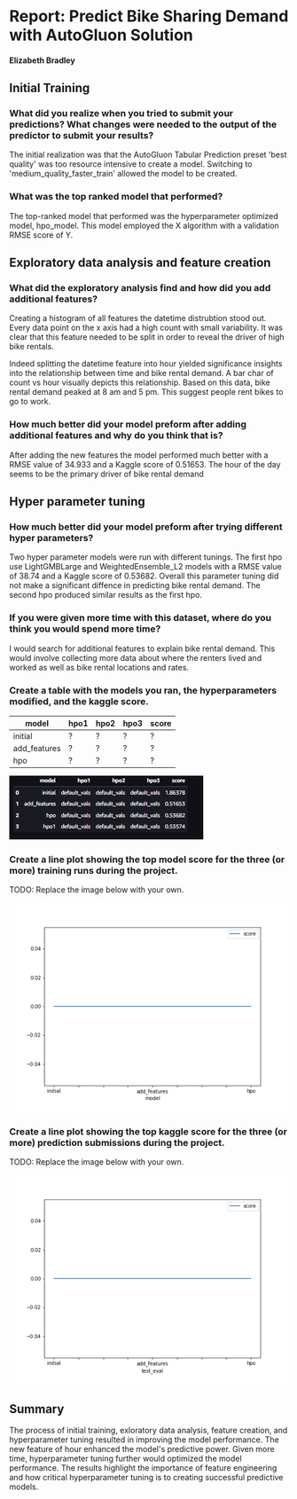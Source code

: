 # Report: Predict Bike Sharing Demand with AutoGluon Solution
#### Elizabeth Bradley

## Initial Training
### What did you realize when you tried to submit your predictions? What changes were needed to the output of the predictor to submit your results?

The initial realization was that the AutoGluon Tabular Prediction preset 'best quality' was too resource intensive to create a model. Switching to 'medium_quality_faster_train' allowed the model to be created.


### What was the top ranked model that performed?
The top-ranked model that performed was the hyperparameter optimized model, hpo_model. This model employed the X algorithm with a validation RMSE score of Y.

## Exploratory data analysis and feature creation
### What did the exploratory analysis find and how did you add additional features?
Creating a histogram of all features the datetime distrubtion stood out. Every data point on the x axis had a high count with small variability. It was clear that this feature needed to be split in order to reveal the driver of high bike rentals.

Indeed splitting the datetime feature into hour yielded significance insights into the relationship between time and bike rental demand. A bar char of count vs hour visually depicts this relationship. Based on this data, bike rental demand peaked at 8 am and 5 pm. This suggest people rent bikes to go to work.

### How much better did your model preform after adding additional features and why do you think that is?
After adding the new features the model performed much better with a RMSE value of 34.933 and a Kaggle score of 0.51653. The hour of the day seems to be the primary driver of bike rental demand



## Hyper parameter tuning
### How much better did your model preform after trying different hyper parameters?
Two hyper parameter models were run with different tunings. The first hpo use LightGMBLarge and WeightedEnsemble_L2 models with a RMSE value of 38.74 and a Kaggle score of 0.53682. Overall this parameter tuning did not make a significant diffence in predicting bike rental demand. The second hpo produced similar results as the first hpo.

### If you were given more time with this dataset, where do you think you would spend more time?
I would search for additional features to explain bike rental demand. This would involve collecting more data about where the renters lived and worked as well as bike rental locations and rates.

### Create a table with the models you ran, the hyperparameters modified, and the kaggle score.
|model|hpo1|hpo2|hpo3|score|
|--|--|--|--|--|
|initial|?|?|?|?|
|add_features|?|?|?|?|
|hpo|?|?|?|?|
![model_train_score.png](img/hyperparameters_modified.png)

### Create a line plot showing the top model score for the three (or more) training runs during the project.

TODO: Replace the image below with your own.

![model_train_score.png](img/model_train_score.png)

### Create a line plot showing the top kaggle score for the three (or more) prediction submissions during the project.

TODO: Replace the image below with your own.

![model_test_score.png](img/model_test_score.png)

## Summary
The process of initial training, exloratory data analysis, feature creation, and hyperparameter tuning resulted in improving the model performance. The new feature of hour enhanced the model's predictive power. Given more time, hyperparameter tuning further would optimized the model performance. The results highlight the importance of feature engineering and how critical hyperparameter tuning is to creating successful predictive models.